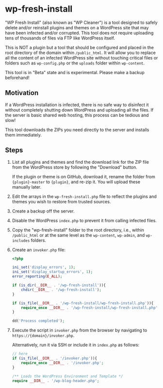 ﻿# wp-fresh-install

"WP Fresh Install" (also known as "WP Cleaner") is a tool designed to safely delete and/or reinstall plugins and themes on a WordPress site that may have been infected and/or corrupted. This tool does not require uploading tens of thousands of files via FTP like WordPress itself.

This is NOT a plugin but a tool that should be configured and placed in the root directory of the domain within `/public_html`. It will allow you to replace all the content of an infected WordPress site without touching critical files or folders such as `wp-config.php` or the `uploads` folder within `wp-content`.

This tool is in "Beta" state and is experimental. Please make a backup beforehand!

## Motivation

If a WordPress installation is infected, there is no safe way to disinfect it without completely shutting down WordPress and uploading all the files. If the server is basic shared web hosting, this process can be tedious and slow!

This tool downloads the ZIPs you need directly to the server and installs them immediately.

## Steps

1. List all plugins and themes and find the download link for the ZIP file from the WordPress store by following the "Download" button.

   If the plugin or theme is on GitHub, download it, rename the folder from `{plugin}-master` to `{plugin}`, and re-zip it. You will upload these manually later.

2. Edit the arrays in the `wp-fresh-install.php` file to reflect the plugins and themes you wish to restore from trusted sources.

3. Create a backup off the server.

4. Disable the WordPress `index.php` to prevent it from calling infected files.

5. Copy the "wp-fresh-install" folder to the root directory, i.e., within `/public_html` or at the same level as the `wp-content`, `wp-admin`, and `wp-includes` folders.

6. Create an `invoker.php` file:

    ```php
    <?php

    ini_set('display_errors', 1);
    ini_set('display_startup_errors', 1);
    error_reporting(E_ALL);

    if (is_dir(__DIR__ . '/wp-fresh-install')){
        chdir(__DIR__ . '/wp-fresh-install');
    }

    if (is_file(__DIR__ . '/wp-fresh-install/wp-fresh-install.php')){
        require_once __DIR__ . '/wp-fresh-install/wp-fresh-install.php';
    }

    dd('Process completed');
    ```

7. Execute the script in `invoker.php` from the browser by navigating to `https://{domain}/invoker.php`.

   Alternatively, run it via SSH or include it in `index.php` as follows:

    ```php
    // here
    if (is_file(__DIR__ . '/invoker.php')){
        require_once __DIR__ . '/invoker.php';
    }

    /** Loads the WordPress Environment and Template */
    require __DIR__ . '/wp-blog-header.php';
    ```
